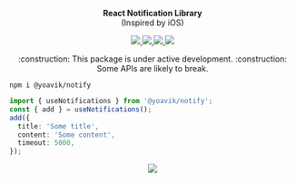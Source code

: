 <p align="center"><b>React Notification Library</b><br/>(Inspired by iOS)</p>

<p align="center">
  <a href="https://github.com/ykadosh/notify">
    <img src="https://img.shields.io/bundlephobia/minzip/@yoavik/notify?color=4ba0f6&label=gzipped" />
  </a>

  <a href="https://www.npmjs.com/package/@yoavik/notify">
    <img src="https://img.shields.io/npm/v/@yoavik/notify?color=4ba0f6" />
  </a>

  <a href="https://www.npmjs.com/package/@yoavik/notify">
    <img src="https://img.shields.io/npm/dw/@yoavik/notify?color=4ba0f6" />
  </a>

  <a href="https://www.npmjs.com/package/@yoavik/notify">
    <img src="https://img.shields.io/badge/TypeScript-included-4ba0f6" />
  </a>
</p>

<p align="center">:construction: This package is under active development. :construction: <br/>Some APIs are likely to break.</p>

```
npm i @yoavik/notify
```

```ts
import { useNotifications } from '@yoavik/notify';
const { add } = useNotifications();
add({
  title: 'Some title',
  content: 'Some content',
  timeout: 5000,
});
```

<p align="center">
  <a href="https://codesandbox.io/s/yoavik-notify-example-qlcuui">
    <img src="https://img.shields.io/badge/Try_on_Codesandbox-4ba0f6?style=for-the-badge"/>
  </a>
</p>